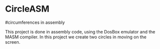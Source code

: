 # CircleASM
#circumferences in assembly

This project is done in assembly code, using the DosBox emulator and the MASM compiler. In this project we create two circles in moving on the screen.
